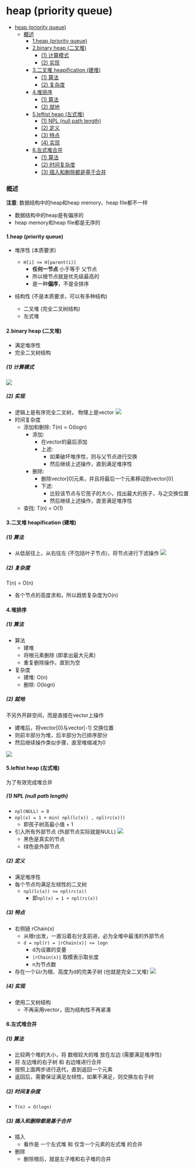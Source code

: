 # heap (priority queue)


<!-- @import "[TOC]" {cmd="toc" depthFrom=1 depthTo=6 orderedList=false} -->

<!-- code_chunk_output -->

- [heap (priority queue)](#heap-priority-queue)
    - [概述](#概述)
      - [1.heap (priority queue)](#1heap-priority-queue)
      - [2.binary heap (二叉堆)](#2binary-heap-二叉堆)
        - [(1) 计算模式](#1-计算模式)
        - [(2) 实现](#2-实现)
      - [3.二叉堆 heapification (建堆)](#3二叉堆-heapification-建堆)
        - [(1) 算法](#1-算法)
        - [(2) 复杂度](#2-复杂度)
      - [4.堆排序](#4堆排序)
        - [(1) 算法](#1-算法-1)
        - [(2) 就地](#2-就地)
      - [5.leftist heap (左式堆)](#5leftist-heap-左式堆)
        - [(1) NPL (null path length)](#1-npl-null-path-length)
        - [(2) 定义](#2-定义)
        - [(3) 特点](#3-特点)
        - [(4) 实现](#4-实现)
      - [6.左式堆合并](#6左式堆合并)
        - [(1) 算法](#1-算法-2)
        - [(2) 时间复杂度](#2-时间复杂度)
        - [(3) 插入和删除都是基于合并](#3-插入和删除都是基于合并)

<!-- /code_chunk_output -->


### 概述

**注意**: 数据结构中的heap和heap memory、heap file都不一样
* 数据结构中的heap是有偏序的
* heap memory和heap file都是无序的

#### 1.heap (priority queue)
* 堆序性 (本质要求)
    * `H[i] <= H[parent(i)]`
        * **任何一节点** 小于等于 父节点
        * 所以根节点就是优先级最高的
        * 是一种**偏序**，不是全排序

* 结构性 (不是本质要求，可以有多种结构)
    * 二叉堆 (完全二叉树结构)
    * 左式堆

#### 2.binary heap (二叉堆)
* 满足堆序性
* 完全二叉树结构

##### (1) 计算模式
![](./imgs/heap_01.png)

##### (2) 实现
* 逻辑上是有序完全二叉树， 物理上是vector
![](./imgs/heap_02.png)
* 时间复杂度
    * 添加和删除: T(n) = O(logn)
        * 添加:
            * 在vector的最后添加
            * 上滤:
                * 如果破坏堆序性，则与父节点进行交换
                * 然后继续上述操作，直到满足堆序性
        * 删除:
            * 删除vector[0]元素，并且将最后一个元素移动到vector[0]
            * 下滤:
                * 比较该节点与它孩子的大小，找出最大的孩子，与之交换位置
                * 然后继续上述操作，直至满足堆序性
    * 查找: T(n) = O(1)

#### 3.二叉堆 heapification (建堆)

##### (1) 算法
* 从低层往上，从右往左 (不包括叶子节点)，将节点进行下滤操作
![](./imgs/heap_03.png)

##### (2) 复杂度
T(n) = O(n) 
* 各个节点的高度求和，所以趋势复杂度为O(n)

#### 4.堆排序

##### (1) 算法
* 算法
    * 建堆
    * 将根元素删除 (即拿出最大元素)
    * 重复删除操作，直到为空
* 复杂度
    * 建堆: O(n)
    * 删除: O(logn)

##### (2) 就地
不另外开辟空间，而是直接在vector上操作
* 建堆后，将vector[0]与vector[-1] 交换位置
* 则前半部分为堆，后半部分为已排序部分
* 然后继续操作类似步骤，直至堆缩减为0

![](./imgs/heap_04.png)

#### 5.leftist heap (左式堆)

为了有效完成堆合并

##### (1) NPL (null path length)
* `npl(NULL) = 0`
* `npl(x) = 1 + min( npl(lc(x)) , npl(rc(x)))`
    * 即孩子树高最小值 + 1
* 引入所有外部节点 (外部节点实际就是NULL)
![](./imgs/heap_05.png)
    * 黑色是真实的节点
    * 绿色是外部节点


##### (2) 定义
* 满足堆序性
* 每个节点均满足左倾性的二叉树
    * `npl(lc(x)) >= npl(rc(x))`
        * 即`npl(x) = 1 + npl(rc(x))`

##### (3) 特点
* 右侧链 rChain(x)
    * 从根r出发，一直沿着右分支前进，必为全堆中最浅的外部节点
    * `d = npl(r) = |rChain(x)| <= logn`
        * d为设置的变量
        * `|rChain(x)|` 取模表示取长度 
        * n为节点数
* 存在一个以r为根、高度为d的完美子树 (也就是完全二叉堆)
![](./imgs/heap_06.png)

##### (4) 实现
* 使用二叉树结构
    * 不再采用vector，因为结构性不再紧凑

#### 6.左式堆合并

##### (1) 算法

* 比较两个堆的大小，将 数根较大的堆 放在左边 (需要满足堆序性)
* 将 左边堆的右子树 和 右边堆进行合并
* 按照上面两步进行迭代，直到返回一个元素
* 返回后，需要保证满足左倾性，如果不满足，则交换左右子树

##### (2) 时间复杂度
* `T(n) = O(logn)`

##### (3) 插入和删除都是基于合并
* 插入
    * 看作是 一个左式堆 和 仅含一个元素的左式堆 的合并
* 删除
    * 删除根后，就是左子堆和右子堆的合并